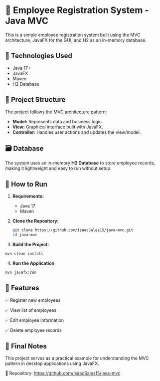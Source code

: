# 📘 Employee Registration System - Java MVC

This is a simple employee registration system built using the MVC architecture, JavaFX for the GUI, and H2 as an in-memory database.

## 🔧 Technologies Used

- Java 17+
- JavaFX
- Maven
- H2 Database

## 🧱 Project Structure

The project follows the MVC architecture pattern:

- **Model:** Represents data and business logic.
- **View:** Graphical interface built with JavaFX.
- **Controller:** Handles user actions and updates the view/model.

## 🗃️ Database

The system uses an in-memory **H2 Database** to store employee records, making it lightweight and easy to run without setup.

## 🚀 How to Run

1. **Requirements:**
   - Java 17
   - Maven

2. **Clone the Repository:**

   ```bash
   git clone https://github.com/IsaacSales15/java-mvc.git
   cd java-mvc

3. **Build the Project:**

  ```bash
  mvn clean install
  ```

4. **Run the Application**

  ```bash
  mvn javafx:run
  ```

## 📂 Features

✅ Register new employees

✅ View list of employees

✅ Edit employee information

✅ Delete employee records

## 📌 Final Notes
This project serves as a practical example for understanding the MVC pattern in desktop applications using JavaFX.

🔗 Repository: <a href="https://github.com/IsaacSales15/java-mvc">https://github.com/IsaacSales15/java-mvc<a>




